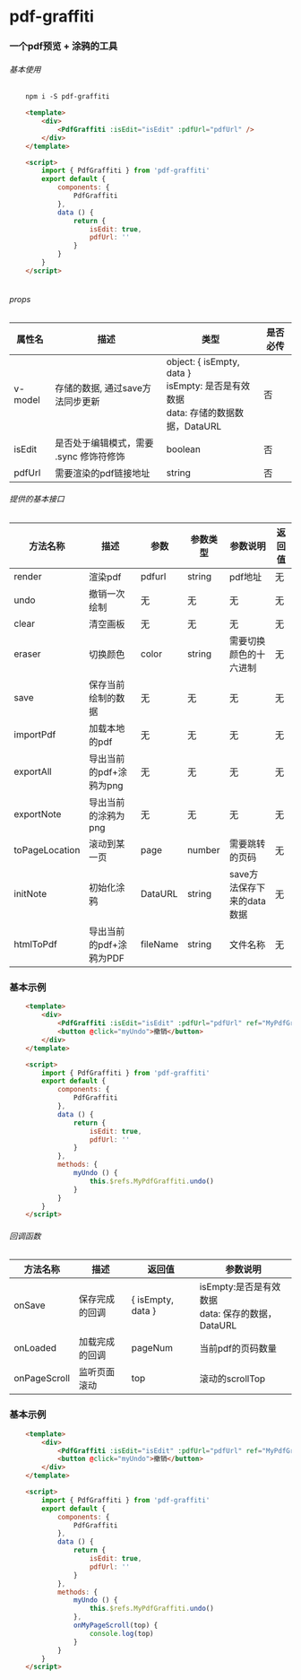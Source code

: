 # pdf-graffiti

### 一个pdf预览 + 涂鸦的工具

###### 基本使用
``` html
    npm i -S pdf-graffiti

    <template>
        <div>
            <PdfGraffiti :isEdit="isEdit" :pdfUrl="pdfUrl" />
        </div>
    </template>

    <script>
        import { PdfGraffiti } from 'pdf-graffiti'
        export default {
            components: {
                PdfGraffiti
            },
            data () {
                return {
                    isEdit: true,
                    pdfUrl: ''
                }
            }
        }
    </script>
    

```
###### props
| 属性名 | 描述 | 类型 | 是否必传|
|  ----  | ----  | ---- | ---- |
| v-model | 存储的数据, 通过save方法同步更新 | object: { isEmpty, data }</br>isEmpty: 是否是有效数据</br>data: 存储的数据数据，DataURL | 否 |
| isEdit | 是否处于编辑模式，需要 .sync 修饰符修饰 | boolean | 否 |
| pdfUrl | 需要渲染的pdf链接地址 | string | 否 |


###### 提供的基本接口
| 方法名称 | 描述  | 参数 | 参数类型 | 参数说明 | 返回值 |
|  ----  | ----  | ---- | ---- | ---- | ---- |
| render  | 渲染pdf | pdfurl | string | pdf地址 | 无
| undo  | 撤销一次绘制 | 无 | 无 | 无 | 无
| clear  | 清空画板 | 无 | 无 | 无 | 无
| eraser  | 切换颜色 | color | string | 需要切换颜色的十六进制 | 无
| save  | 保存当前绘制的数据 | 无 | 无 | 无 | 无
| importPdf  | 加载本地的pdf | 无 | 无 | 无 | 无
| exportAll  | 导出当前的pdf+涂鸦为png | 无 |无 | 无  | 无 
| exportNote  | 导出当前的涂鸦为png | 无 | 无 | 无 | 无
| toPageLocation  | 滚动到某一页 | page| number| 需要跳转的页码 | 无
| initNote  | 初始化涂鸦 | DataURL | string | save方法保存下来的data数据 | 无
| htmlToPdf  | 导出当前的pdf+涂鸦为PDF | fileName | string | 文件名称 | 无
### 基本示例
``` html
    <template>
        <div>
            <PdfGraffiti :isEdit="isEdit" :pdfUrl="pdfUrl" ref="MyPdfGraffiti" />
            <button @click="myUndo">撤销</button>
        </div>
    </template>

    <script>
        import { PdfGraffiti } from 'pdf-graffiti'
        export default {
            components: {
                PdfGraffiti
            },
            data () {
                return {
                    isEdit: true,
                    pdfUrl: ''
                }
            },
            methods: {
                myUndo () {
                    this.$refs.MyPdfGraffiti.undo()
                }
            }
        }
    </script>
```

###### 回调函数

| 方法名称 | 描述  | 返回值 | 参数说明 |
|  ----  | ---- | ---- | ---- |
| onSave | 保存完成的回调 | { isEmpty, data } | isEmpty:是否是有效数据</br>data: 保存的数据，DataURL
| onLoaded | 加载完成的回调 | pageNum | 当前pdf的页码数量
| onPageScroll | 监听页面滚动 | top | 滚动的scrollTop
### 基本示例
``` html
    <template>
        <div>
            <PdfGraffiti :isEdit="isEdit" :pdfUrl="pdfUrl" ref="MyPdfGraffiti" @onPageScroll="onMyPageScroll" />
            <button @click="myUndo">撤销</button>
        </div>
    </template>

    <script>
        import { PdfGraffiti } from 'pdf-graffiti'
        export default {
            components: {
                PdfGraffiti
            },
            data () {
                return {
                    isEdit: true,
                    pdfUrl: ''
                }
            },
            methods: {
                myUndo () {
                    this.$refs.MyPdfGraffiti.undo()
                },
                onMyPageScroll(top) {
                    console.log(top)
                }
            }
        }
    </script>
```
